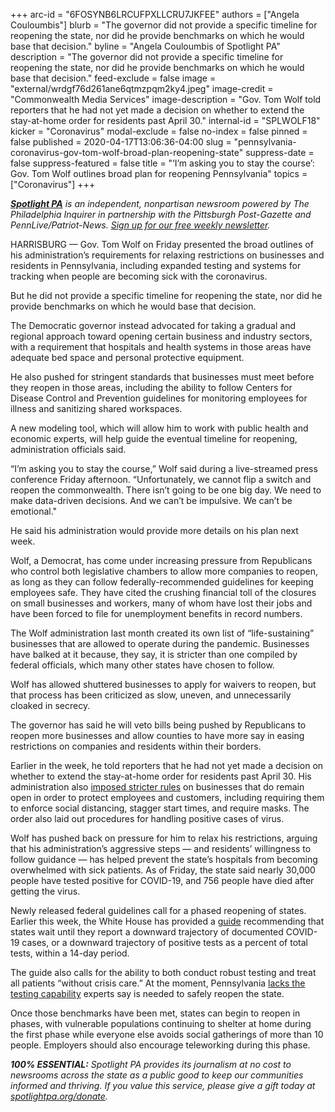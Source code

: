 +++
arc-id = "6FOSYNB6LRCUFPXLLCRU7JKFEE"
authors = ["Angela Couloumbis"]
blurb = "The governor did not provide a specific timeline for reopening the state, nor did he provide benchmarks on which he would base that decision."
byline = "Angela Couloumbis of Spotlight PA"
description = "The governor did not provide a specific timeline for reopening the state, nor did he provide benchmarks on which he would base that decision."
feed-exclude = false
image = "external/wrdgf76d261ane6qtmzpqm2ky4.jpeg"
image-credit = "Commonwealth Media Services"
image-description = "Gov. Tom Wolf told reporters that he had not yet made a decision on whether to extend the stay-at-home order for residents past April 30."
internal-id = "SPLWOLF18"
kicker = "Coronavirus"
modal-exclude = false
no-index = false
pinned = false
published = 2020-04-17T13:06:36-04:00
slug = "pennsylvania-coronavirus-gov-tom-wolf-broad-plan-reopening-state"
suppress-date = false
suppress-featured = false
title = "‘I’m asking you to stay the course’: Gov. Tom Wolf outlines broad plan for reopening Pennsylvania"
topics = ["Coronavirus"]
+++

<a href="https://www.spotlightpa.org/"><i><b>Spotlight PA</b></i></a><i> is an independent, nonpartisan newsroom powered by The Philadelphia Inquirer in partnership with the Pittsburgh Post-Gazette and PennLive/Patriot-News. </i><a href="https://www.spotlightpa.org/newsletters"><i>Sign up for our free weekly newsletter</i></a><i>.</i>

HARRISBURG — Gov. Tom Wolf on Friday presented the broad outlines of his administration’s requirements for relaxing restrictions on businesses and residents in Pennsylvania, including expanded testing and systems for tracking when people are becoming sick with the coronavirus. 

But he did not provide a specific timeline for reopening the state, nor did he provide benchmarks on which he would base that decision.

The Democratic governor instead advocated for taking a gradual and regional approach toward opening certain business and industry sectors, with a requirement that hospitals and health systems in those areas have adequate bed space and personal protective equipment.

He also pushed for stringent standards that businesses must meet before they reopen in those areas, including the ability to follow Centers for Disease Control and Prevention guidelines for monitoring employees for illness and sanitizing shared workspaces.

A new modeling tool, which will allow him to work with public health and economic experts, will help guide the eventual timeline for reopening, administration officials said.

“I’m asking you to stay the course,” Wolf said during a live-streamed press conference Friday afternoon. “Unfortunately, we cannot flip a switch and reopen the commonwealth. There isn’t going to be one big day. We need to make data-driven decisions. And we can’t be impulsive. We can’t be emotional."

He said his administration would provide more details on his plan next week.

<script src="https://www.spotlightpa.org/embed.js" async></script><div data-spl-embed-version="1" data-spl-src="https://www.spotlightpa.org/embeds/donate/"></div>

Wolf, a Democrat, has come under increasing pressure from Republicans who control both legislative chambers to allow more companies to reopen, as long as they can follow federally-recommended guidelines for keeping employees safe. They have cited the crushing financial toll of the closures on small businesses and workers, many of whom have lost their jobs and have been forced to file for unemployment benefits in record numbers.

The Wolf administration last month created its own list of “life-sustaining” businesses that are allowed to operate during the pandemic. Businesses have balked at it because, they say, it is stricter than one compiled by federal officials, which many other states have chosen to follow.

Wolf has allowed shuttered businesses to apply for waivers to reopen, but that process has been criticized as slow, uneven, and unnecessarily cloaked in secrecy.

The governor has said he will veto bills being pushed by Republicans to reopen more businesses and allow counties to have more say in easing restrictions on companies and residents within their borders.

Earlier in the week, he told reporters that he had not yet made a decision on whether to extend the stay-at-home order for residents past April 30.  His administration also <a href="https://web.archive.org/web/20230117122157/https://www.governor.pa.gov/wp-content/uploads/2020/04/20200415-SOH-worker-safety-order.pdf" target=_blank>imposed stricter rules</a> on businesses that do remain open in order to protect employees and customers, including requiring them to enforce social distancing, stagger start times, and require masks. The order also laid out procedures for handling positive cases of virus.

Wolf has pushed back on pressure for him to relax his restrictions, arguing that his administration’s aggressive steps — and residents’ willingness to follow guidance — has helped prevent the state’s hospitals from becoming overwhelmed with sick patients. As of Friday, the state said nearly 30,000 people have tested positive for COVID-19, and 756 people have died after getting the virus.

Newly released federal guidelines call for a phased reopening of states. Earlier this week, the White House has provided a <a href="https://web.archive.org/20200416235651/https://www.whitehouse.gov/openingamerica/" target=_blank>guide</a> recommending that states wait until they report a downward trajectory of documented COVID-19 cases, or a downward trajectory of positive tests as a percent of total tests, within a 14-day period.

The guide also calls for the ability to both conduct robust testing and treat all patients “without crisis care.” At the moment, Pennsylvania <a href="https://www.spotlightpa.org/news/2020/04/pennsylvania-coronavirus-testing-antibodies-undetected-availability/" target="_blank">lacks the testing capability</a> experts say is needed to safely reopen the state.

Once those benchmarks have been met, states can begin to reopen in phases, with vulnerable populations continuing to shelter at home during the first phase while everyone else avoids social gatherings of more than 10 people. Employers should also encourage teleworking during this phase.



<i><b>100% ESSENTIAL:</b></i><i> Spotlight PA provides its journalism at no cost to newsrooms across the state as a public good to keep our communities informed and thriving. If you value this service, please give a gift today at </i><a href="https://www.spotlightpa.org/donate"><i>spotlightpa.org/donate</i></a><i>.</i>

<script src="https://www.spotlightpa.org/embed.js" async></script><div data-spl-embed-version="1" data-spl-src="https://www.spotlightpa.org/embeds/tips/?tip_text=Do%20you%20have%20a%20tip%20about%20%3Cb%3Ehow%20Pa.'s%20government%20is%20responding%20to%20the%20coronavirus%3C%2Fb%3E%3F%20Tell%20us."></div>

